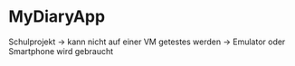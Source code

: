 # MyDiaryApp
Schulprojekt 
-> kann nicht auf einer VM getestes werden
-> Emulator oder Smartphone wird gebraucht
